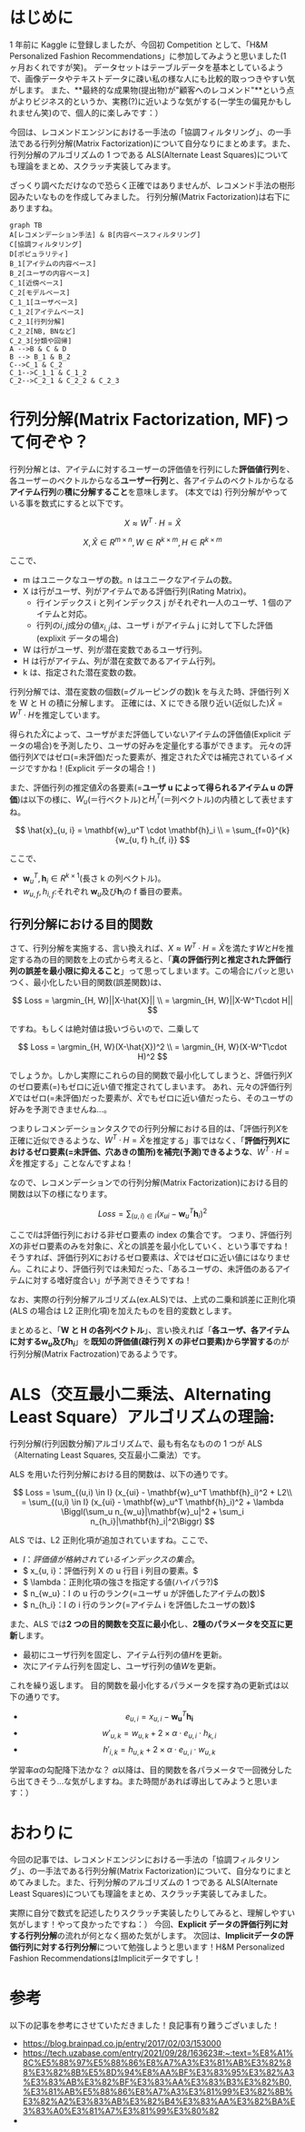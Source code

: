 <!-- タイトル：kaggle Competitionの為にImplicit ALS base modelの概要を学ぶ１ -->

# はじめに

1 年前に Kaggle に登録しましたが、今回初 Competition として、「H&M Personalized Fashion Recommendations」に参加してみようと思いました(1 ヶ月おくれですが笑)。
データセットはテーブルデータを基本としているようで、画像データやテキストデータに疎い私の様な人にも比較的取っつきやすい気がします。
また、**最終的な成果物(提出物)が"顧客へのレコメンド"**という点がよりビジネス的というか、実務(?)に近いような気がする(一学生の偏見かもしれません笑)ので、個人的に楽しみです：）

今回は、レコメンドエンジンにおける一手法の「協調フィルタリング」、の一手法である行列分解(Matrix Factorization)について自分なりにまとめます。また、行列分解のアルゴリズムの 1 つである ALS(Alternate Least Squares)についても理論をまとめ、スクラッチ実装してみます。

ざっくり調べただけなので恐らく正確ではありませんが、レコメンド手法の樹形図みたいなものを作成してみました。
行列分解(Matrix Factorization)は右下にありますね。

```mermaid
graph TB
A[レコメンデーション手法] & B[内容ベースフィルタリング]
C[協調フィルタリング]
D[ポピュラリティ]
B_1[アイテムの内容ベース]
B_2[ユーザの内容ベース]
C_1[近傍ベース]
C_2[モデルベース]
C_1_1[ユーザベース]
C_1_2[アイテムベース]
C_2_1[行列分解]
C_2_2[NB, BNなど]
C_2_3[分類や回帰]
A -->B & C & D
B --> B_1 & B_2
C-->C_1 & C_2
C_1-->C_1_1 & C_1_2
C_2-->C_2_1 & C_2_2 & C_2_3
```

# 行列分解(Matrix Factorization, MF)って何ぞや？

行列分解とは、アイテムに対するユーザーの評価値を行列にした**評価値行列**を、各ユーザーのベクトルからなる**ユーザー行列**と、各アイテムのベクトルからなる**アイテム行列**の**積に分解すること**を意味します。
(本文では)
行列分解がやっている事を数式にすると以下です。

$$
X \approx W^T \cdot H = \hat{X}
$$

$$
X, \hat{X} \in R^{m\times n}, W \in R^{k\times m}, H\in R^{k \times m}
$$

ここで、

- m はユニークなユーザの数。n はユニークなアイテムの数。
- X は行がユーザ、列がアイテムである評価行列(Rating Matrix)。
  - 行インデックス i と列インデックス j がそれぞれ一人のユーザ、1 個のアイテムと対応。
  - 行列の$i, j$成分の値$x_{i, j}$は、ユーザ i がアイテム j に対して下した評価(explixit データの場合)
- W は行がユーザ、列が潜在変数であるユーザ行列。
- H は行がアイテム、列が潜在変数であるアイテム行列。
- k は、指定された潜在変数の数。

行列分解では、潜在変数の個数(=グルーピングの数)k を与えた時、評価行列 X を W と H の積に分解します。
正確には、X にできる限り近い(近似した)$\hat{X}=W^T\cdot H$を推定しています。

得られた$\hat{X}$によって、ユーザがまだ評価していないアイテムの評価値(Explicit データの場合)を予測したり、ユーザの好みを定量化する事ができます。
元々の評価行列$X$ではゼロ(=未評価)だった要素が、推定された$\hat{X}$では補完されているイメージですかね！(Explicit データの場合！)

また、評価行列の推定値$\hat{X}$の各要素(=**ユーザ u によって得られるアイテム u の評価**)は以下の様に、$W_u$(＝行ベクトル)と$H_i^T$(＝列ベクトル)の内積として表せますね。

$$
\hat{x}_{u, i} = \mathbf{w}_u^T \cdot \mathbf{h}_i \\
= \sum_{f=0}^{k}{w_{u, f} h_{f, i}}
$$

ここで、

- $\mathbf{w}_u^T, \mathbf{h}_i \in R^{k\times 1}$(長さ k の列ベクトル)。
- $w_{u, f}, h_{i, f}$:それぞれ $\mathbf{w}_u$及び$\mathbf{h}_i$の f 番目の要素。

## 行列分解における目的関数

さて、行列分解を実施する、言い換えれば、$X \approx W^T \cdot H = \hat{X}$を満たす$W$と$H$を推定する為の目的関数を上の式から考えると、「**真の評価行列と推定された評価行列の誤差を最小限に抑えること**」って思ってしまいます。この場合にパッと思いつく、最小化したい目的関数(誤差関数)は、

$$
Loss = \argmin_{H, W}||X-\hat{X}|| \\
= \argmin_{H, W}||X-W^T\cdot H||
$$

ですね。もしくは絶対値は扱いづらいので、二乗して

$$
Loss = \argmin_{H, W}(X-\hat{X})^2 \\
= \argmin_{H, W}(X-W^T\cdot H)^2
$$

でしょうか。しかし実際にこれらの目的関数で最小化してしまうと、評価行列$X$のゼロ要素(=)もゼロに近い値で推定されてしまいます。
あれ、元々の評価行列$X$ではゼロ(=未評価)だった要素が、$\hat{X}$でもゼロに近い値だったら、そのユーザの好みを予測できませんね...。

つまりレコメンデーションタスクでの行列分解における目的は、「評価行列$X$を正確に近似できるような、$W^T \cdot H = \hat{X}$を推定する」事ではなく、「**評価行列$X$におけるゼロ要素(=未評価、穴あきの箇所)を補完(予測)できるような**、$W^T \cdot H = \hat{X}$を推定する」ことなんですよね！

なので、レコメンデーションでの行列分解(Matrix Factorization)における目的関数は以下の様になります。

$$
Loss = \sum_{(u,i) \in I} (x_{ui} - \mathbf{w}_u^T \mathbf{h}_i)^2
$$

ここで$I$は評価行列における非ゼロ要素の index の集合です。
つまり、評価行列$X$の非ゼロ要素のみを対象に、$\hat{X}$との誤差を最小化していく、という事ですね！
そうすれば、評価行列$X$におけるゼロ要素は、$\hat{X}$ではゼロに近い値にはなりません。これにより、評価行列では未知だった、「あるユーザの、未評価のあるアイテムに対する嗜好度合い」が予測できそうですね！

なお、実際の行列分解アルゴリズム(ex.ALS)では、上式の二乗和誤差に正則化項(ALS の場合は L2 正則化項)を加えたものを目的変数とします。

まとめると、「**W と H の各列ベクトル**」、言い換えれば「**各ユーザ、各アイテムに対する$\mathbf{w}_u$及び$\mathbf{h}_i$**」を**既知の評価値(疎行列 X の非ゼロ要素)から学習する**のが 行列分解(Matrix Factrozation)であるようです。

# ALS（交互最小二乗法、Alternating Least Square）アルゴリズムの理論:

行列分解(行列因数分解)アルゴリズムで、最も有名なものの 1 つが ALS（Alternating Least Squares, 交互最小二乗法）です。

ALS を用いた行列分解における目的関数は、以下の通りです。

$$
    Loss = \sum_{(u,i) \in I} (x_{ui} - \mathbf{w}_u^T \mathbf{h}_i)^2 + L2\\
    = \sum_{(u,i) \in I} (x_{ui} - \mathbf{w}_u^T \mathbf{h}_i)^2 + \lambda \Biggl(\sum_u n_{w_u}|\mathbf{w}_u|^2 + \sum_i n_{h_i}|\mathbf{h}_i|^2\Biggr)
$$

ALS では、L2 正則化項が追加されていますね。ここで、

- $I ：評価値が格納されているインデックスの集合。$
- $ x\_{u, i}：評価行列 X の u 行目 i 列目の要素。$
- $ \lambda：正則化項の強さを指定する値(ハイパラ?)$
- $ n\_{w_u}：I の u 行のランク(=ユーザ u が評価したアイテムの数)$
- $ n\_{h_i}：I の i 行のランク(=アイテム i を評価したユーザの数)$

また、ALS では**2 つの目的関数を交互に最小化**し、**2種のパラメータを交互に更新**します。

- 最初にユーザ行列を固定し、アイテム行列の値$H$を更新。
- 次にアイテム行列を固定し、ユーザ行列の値$W$を更新。

これを繰り返します。
目的関数を最小化するパラメータを探す為の更新式は以下の通りです。
  - $$ e_{u, i} = x_{u, i}-\mathbf{w_u}^T \mathbf{h_i} $$
  - $$ w'_{u, k}= w_{u, k} + 2 \times \alpha \cdot e_{u, i} \cdot h_{k, i}$$
  - $$ h'_{i, k}= h_{u, k} + 2 \times \alpha \cdot e_{u, i} \cdot w_{u, k}$$

学習率$\alpha$の勾配降下法かな？
$\alpha$以降は、目的関数を各パラメータで一回微分したら出てきそう...な気がしますね。また時間があれば導出してみようと思います：）

# 
# おわりに
今回の記事では、レコメンドエンジンにおける一手法の「協調フィルタリング」、の一手法である行列分解(Matrix Factorization)について、自分なりにまとめてみました。また、行列分解のアルゴリズムの 1 つである ALS(Alternate Least Squares)についても理論をまとめ、スクラッチ実装してみました。

実際に自分で数式を記述したりスクラッチ実装したりしてみると、理解しやすい気がします！やって良かったですね：）
今回、**Explicit データの評価行列に対する行列分解**の流れが何となく掴めた気がします。
次回は、**Implicitデータの評価行列に対する行列分解**について勉強しようと思います！H&M Personalized Fashion RecommendationsはImplicitデータですし！

# 参考

以下の記事を参考にさせていただきました！良記事有り難うございました！
- https://blog.brainpad.co.jp/entry/2017/02/03/153000
- https://tech.uzabase.com/entry/2021/09/28/163623#:~:text=%E8%A1%8C%E5%88%97%E5%88%86%E8%A7%A3%E3%81%AB%E3%82%88%E3%82%8B%E5%8D%94%E8%AA%BF%E3%83%95%E3%82%A3%E3%83%AB%E3%82%BF%E3%83%AA%E3%83%B3%E3%82%B0,%E3%81%AB%E5%88%86%E8%A7%A3%E3%81%99%E3%82%8B%E3%82%A2%E3%83%AB%E3%82%B4%E3%83%AA%E3%82%BA%E3%83%A0%E3%81%A7%E3%81%99%E3%80%82
- 